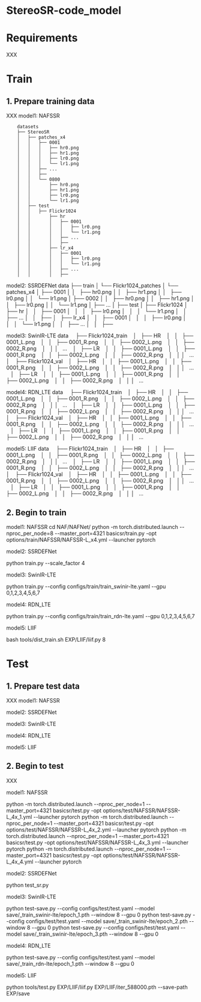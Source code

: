 # StereoSR-code_model
# Requirements
XXX

# Train
## 1. Prepare training data 
XXX
model1: NAFSSR
```shell
    datasets
    ├── StereoSR
    │   ├── patches_x4
    │   │   ├── 0001
    │   │   │   ├── hr0.png
    │   │   │   ├── hr1.png
    │   │   │   ├── lr0.png
    │   │   │   └── lr1.png
    │   │   ├── ...
    │   │   ├── 
    │   │   └── 0800
    │   │       ├── hr0.png
    │   │       ├── hr1.png
    │   │       ├── lr0.png
    │   │       └── lr1.png
    │   ├── test
    │   │   ├── Flickr1024
    │   │       ├── hr
    │   │       │   ├── 0001
    │   │       │   │   ├── lr0.png
    │   │       │   │   └── lr1.png
    │   │       │   ├── ...
    │   │       │   ├──	
    │   │       ├── lr_x4
    │   │       │   ├── 0001
    │   │       │   │   ├── lr0.png
    │   │       │   │   └── lr1.png
    │   │       │   ├── ...
    │   │       │   ├──
```

model2: SSRDEFNet
    data
    ├── train
    │	    └── Flickr1024_patches
    │		└── patches_x4
    │		    ├── 0001
    │		    │   ├── hr0.png
    │		    │   ├── hr1.png
    │		    │   ├── lr0.png
    │		    │   └── lr1.png
    │		    ├── 0002
    │		    │   ├── hr0.png
    │		    │   ├── hr1.png
    │		    │   ├── lr0.png
    │		    │   └── lr1.png
    │		    ├── ...
    │
    ├── test
    │   ├── Flickr1024
    │       ├── hr
    │       │   ├── 0001
    │       │   │   ├── lr0.png
    │       │   │   └── lr1.png
    │       │   ├── ...
    │       │   ├──	
    │       ├── lr_x4
    │       │   ├── 0001
    │       │   │   ├── lr0.png
    │       │   │   └── lr1.png
    │       │   ├── ...
    │       │   ├──

model3: SwinIR-LTE
    data
    ├── Flickr1024_train
    │   ├── HR
    │   │   ├── 0001_L.png
    │   │   ├── 0001_R.png
    │   │   ├── 0002_L.png
    │   │   ├── 0002_R.png
    │   │   │    ...
    │   ├── LR
    │   │   ├── 0001_L.png
    │   │   ├── 0001_R.png
    │   │   ├── 0002_L.png
    │   │   ├── 0002_R.png
    │   │   │    ...
    │
    ├── Flickr1024_val
    │   ├── HR
    │   │   ├── 0001_L.png
    │   │   ├── 0001_R.png
    │   │   ├── 0002_L.png
    │   │   ├── 0002_R.png
    │   │   │    ...
    │   ├── LR
    │   │   ├── 0001_L.png
    │   │   ├── 0001_R.png
    │   │   ├── 0002_L.png
    │   │   ├── 0002_R.png
    │   │   │    ...

model4: RDN_LTE
    data
    ├── Flickr1024_train
    │   ├── HR
    │   │   ├── 0001_L.png
    │   │   ├── 0001_R.png
    │   │   ├── 0002_L.png
    │   │   ├── 0002_R.png
    │   │   │    ...
    │   ├── LR
    │   │   ├── 0001_L.png
    │   │   ├── 0001_R.png
    │   │   ├── 0002_L.png
    │   │   ├── 0002_R.png
    │   │   │    ...
    │
    ├── Flickr1024_val
    │   ├── HR
    │   │   ├── 0001_L.png
    │   │   ├── 0001_R.png
    │   │   ├── 0002_L.png
    │   │   ├── 0002_R.png
    │   │   │    ...
    │   ├── LR
    │   │   ├── 0001_L.png
    │   │   ├── 0001_R.png
    │   │   ├── 0002_L.png
    │   │   ├── 0002_R.png
    │   │   │    ...

model5: LIIF
    data
    ├── Flickr1024_train
    │   ├── HR
    │   │   ├── 0001_L.png
    │   │   ├── 0001_R.png
    │   │   ├── 0002_L.png
    │   │   ├── 0002_R.png
    │   │   │    ...
    │   ├── LR
    │   │   ├── 0001_L.png
    │   │   ├── 0001_R.png
    │   │   ├── 0002_L.png
    │   │   ├── 0002_R.png
    │   │   │    ...
    │
    ├── Flickr1024_val
    │   ├── HR
    │   │   ├── 0001_L.png
    │   │   ├── 0001_R.png
    │   │   ├── 0002_L.png
    │   │   ├── 0002_R.png
    │   │   │    ...
    │   ├── LR
    │   │   ├── 0001_L.png
    │   │   ├── 0001_R.png
    │   │   ├── 0002_L.png
    │   │   ├── 0002_R.png
    │   │   │    ...




## 2. Begin to train

model1: NAFSSR
cd NAF/NAFNet/
python -m torch.distributed.launch --nproc_per_node=8 --master_port=4321 basicsr/train.py -opt options/train/NAFSSR/NAFSSR-L_x4.yml --launcher pytorch

model2: SSRDEFNet

python train.py --scale_factor 4

model3: SwinIR-LTE

python train.py --config configs/train/train_swinir-lte.yaml --gpu 0,1,2,3,4,5,6,7

model4: RDN_LTE

python train.py --config configs/train/train_rdn-lte.yaml --gpu 0,1,2,3,4,5,6,7

model5: LIIF

bash tools/dist_train.sh EXP/LIIF/liif.py 8

# Test
## 1. Prepare test data 
XXX
model1: NAFSSR

model2: SSRDEFNet

model3: SwinIR-LTE

model4: RDN_LTE

model5: LIIF
## 2. Begin to test
XXX

model1: NAFSSR

python -m torch.distributed.launch --nproc_per_node=1 --master_port=4321 basicsr/test.py -opt options/test/NAFSSR/NAFSSR-L_4x_1.yml --launcher pytorch
python -m torch.distributed.launch --nproc_per_node=1 --master_port=4321 basicsr/test.py -opt options/test/NAFSSR/NAFSSR-L_4x_2.yml --launcher pytorch
python -m torch.distributed.launch --nproc_per_node=1 --master_port=4321 basicsr/test.py -opt options/test/NAFSSR/NAFSSR-L_4x_3.yml --launcher pytorch
python -m torch.distributed.launch --nproc_per_node=1 --master_port=4321 basicsr/test.py -opt options/test/NAFSSR/NAFSSR-L_4x_4.yml --launcher pytorch

model2: SSRDEFNet

python test_sr.py

model3: SwinIR-LTE

python test-save.py --config configs/test/test.yaml --model save/_train_swinir-lte/epoch_1.pth --window 8 --gpu 0
python test-save.py --config configs/test/test.yaml --model save/_train_swinir-lte/epoch_2.pth --window 8 --gpu 0
python test-save.py --config configs/test/test.yaml --model save/_train_swinir-lte/epoch_3.pth --window 8 --gpu 0


model4: RDN_LTE

python test-save.py --config configs/test/test.yaml --model save/_train_rdn-lte/epoch_1.pth --window 8 --gpu 0


model5: LIIF

python tools/test.py EXP/LIIF/liif.py EXP/LIIF/iter_588000.pth --save-path EXP/save 
